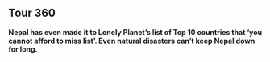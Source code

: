 ## Tour 360


**Nepal has even made it to Lonely Planet’s list of Top 10 countries that ‘you cannot afford to miss list’. Even natural disasters can’t keep Nepal down for long.**


